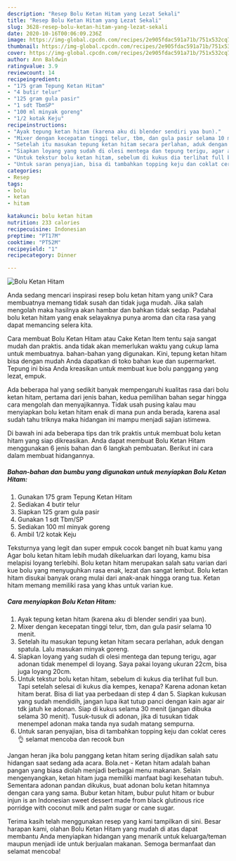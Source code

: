 ```yaml
---
description: "Resep Bolu Ketan Hitam yang Lezat Sekali"
title: "Resep Bolu Ketan Hitam yang Lezat Sekali"
slug: 3628-resep-bolu-ketan-hitam-yang-lezat-sekali
date: 2020-10-16T00:06:09.236Z
image: https://img-global.cpcdn.com/recipes/2e905fdac591a71b/751x532cq70/bolu-ketan-hitam-foto-resep-utama.jpg
thumbnail: https://img-global.cpcdn.com/recipes/2e905fdac591a71b/751x532cq70/bolu-ketan-hitam-foto-resep-utama.jpg
cover: https://img-global.cpcdn.com/recipes/2e905fdac591a71b/751x532cq70/bolu-ketan-hitam-foto-resep-utama.jpg
author: Ann Baldwin
ratingvalue: 3.9
reviewcount: 14
recipeingredient:
- "175 gram Tepung Ketan Hitam"
- "4 butir telur"
- "125 gram gula pasir"
- "1 sdt TbmSP"
- "100 ml minyak goreng"
- "1/2 kotak Keju"
recipeinstructions:
- "Ayak tepung ketan hitam (karena aku di blender sendiri yaa bun)."
- "Mixer dengan kecepatan tinggi telur, tbm, dan gula pasir selama 10 menit."
- "Setelah itu masukan tepung ketan hitam secara perlahan, aduk dengan spatula. Lalu masukan minyak goreng."
- "Siapkan loyang yang sudah di olesi mentega dan tepung terigu, agar adonan tidak menempel di loyang. Saya pakai loyang ukuran 22cm, bisa juga loyang 20cm."
- "Untuk tekstur bolu ketan hitam, sebelum di kukus dia terlihat full bun. Tapi setelah selesai di kukus dia kempes, kenapa? Karena adonan ketan hitam berat. Bisa di liat yaa perbedaan di step 4 dan 5. Siapkan kukusan yang sudah mendidih, jangan lupa ikat tutup panci dengan kain agar air tdk jatuh ke adonan. Siap di kukus selama 30 menit (jangan dibuka selama 30 menit). Tusuk-tusuk di adonan, jika di tusukan tidak menempel adonan maka tanda nya sudah matang sempurna."
- "Untuk saran penyajian, bisa di tambahkan topping keju dan coklat ceres 👌 selamat mencoba dan recook bun"
categories:
- Resep
tags:
- bolu
- ketan
- hitam

katakunci: bolu ketan hitam 
nutrition: 233 calories
recipecuisine: Indonesian
preptime: "PT17M"
cooktime: "PT52M"
recipeyield: "1"
recipecategory: Dinner

---
```



![Bolu Ketan Hitam](https://img-global.cpcdn.com/recipes/2e905fdac591a71b/751x532cq70/bolu-ketan-hitam-foto-resep-utama.jpg)

Anda sedang mencari inspirasi resep bolu ketan hitam yang unik? Cara membuatnya memang tidak susah dan tidak juga mudah. Jika salah mengolah maka hasilnya akan hambar dan bahkan tidak sedap. Padahal bolu ketan hitam yang enak selayaknya punya aroma dan cita rasa yang dapat memancing selera kita.

Cara membuat Bolu Ketan Hitam atau Cake Ketan Item tentu saja sangat mudah dan praktis. anda tidak akan memerlukan waktu yang cukup lama untuk membuatnya. bahan-bahan yang digunakan. Kini, tepung ketan hitam bisa dengan mudah Anda dapatkan di toko bahan kue dan supermarket. Tepung ini bisa Anda kreasikan untuk membuat kue bolu panggang yang lezat, empuk.

Ada beberapa hal yang sedikit banyak mempengaruhi kualitas rasa dari bolu ketan hitam, pertama dari jenis bahan, kedua pemilihan bahan segar hingga cara mengolah dan menyajikannya. Tidak usah pusing kalau mau menyiapkan bolu ketan hitam enak di mana pun anda berada, karena asal sudah tahu triknya maka hidangan ini mampu menjadi sajian istimewa.


Di bawah ini ada beberapa tips dan trik praktis untuk membuat bolu ketan hitam yang siap dikreasikan. Anda dapat membuat Bolu Ketan Hitam menggunakan 6 jenis bahan dan 6 langkah pembuatan. Berikut ini cara dalam membuat hidangannya.

<!--inarticleads1-->

##### Bahan-bahan dan bumbu yang digunakan untuk menyiapkan Bolu Ketan Hitam:

1. Gunakan 175 gram Tepung Ketan Hitam
1. Sediakan 4 butir telur
1. Siapkan 125 gram gula pasir
1. Gunakan 1 sdt Tbm/SP
1. Sediakan 100 ml minyak goreng
1. Ambil 1/2 kotak Keju


Teksturnya yang legit dan super empuk cocok banget nih buat kamu yang Agar bolu ketan hitam lebih mudah dikeluarkan dari loyang, kamu bisa melapisi loyang terlebihi. Bolu ketan hitam merupakan salah satu varian dari kue bolu yang menyuguhkan rasa enak, lezat dan sangat lembut. Bolu ketan hitam disukai banyak orang mulai dari anak-anak hingga orang tua. Ketan hitam memang memiliki rasa yang khas untuk varian kue. 

<!--inarticleads2-->

##### Cara menyiapkan Bolu Ketan Hitam:

1. Ayak tepung ketan hitam (karena aku di blender sendiri yaa bun).
1. Mixer dengan kecepatan tinggi telur, tbm, dan gula pasir selama 10 menit.
1. Setelah itu masukan tepung ketan hitam secara perlahan, aduk dengan spatula. Lalu masukan minyak goreng.
1. Siapkan loyang yang sudah di olesi mentega dan tepung terigu, agar adonan tidak menempel di loyang. Saya pakai loyang ukuran 22cm, bisa juga loyang 20cm.
1. Untuk tekstur bolu ketan hitam, sebelum di kukus dia terlihat full bun. Tapi setelah selesai di kukus dia kempes, kenapa? Karena adonan ketan hitam berat. Bisa di liat yaa perbedaan di step 4 dan 5. Siapkan kukusan yang sudah mendidih, jangan lupa ikat tutup panci dengan kain agar air tdk jatuh ke adonan. Siap di kukus selama 30 menit (jangan dibuka selama 30 menit). Tusuk-tusuk di adonan, jika di tusukan tidak menempel adonan maka tanda nya sudah matang sempurna.
1. Untuk saran penyajian, bisa di tambahkan topping keju dan coklat ceres 👌 selamat mencoba dan recook bun


Jangan heran jika bolu panggang ketan hitam sering dijadikan salah satu hidangan saat sedang ada acara. Bola.net - Ketan hitam adalah bahan pangan yang biasa diolah menjadi berbagai menu makanan. Selain mengenyangkan, ketan hitam juga memiliki manfaat bagi kesehatan tubuh. Sementara adonan pandan dikukus, buat adonan bolu ketan hitamnya dengan cara yang sama. Bubur ketan hitam, bubur pulut hitam or bubur injun is an Indonesian sweet dessert made from black glutinous rice porridge with coconut milk and palm sugar or cane sugar. 

Terima kasih telah menggunakan resep yang kami tampilkan di sini. Besar harapan kami, olahan Bolu Ketan Hitam yang mudah di atas dapat membantu Anda menyiapkan hidangan yang menarik untuk keluarga/teman maupun menjadi ide untuk berjualan makanan. Semoga bermanfaat dan selamat mencoba!
